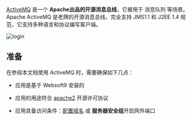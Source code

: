 [ActiveMQ](https://activemq.apache.org/) 是一个 **Apache出品的开源消息总线**，它被用于 消息队列  等场景。Apache ActiveMQ 是老牌的开源消息总线，完全支持 JMS1.1 和 J2EE 1.4 规范，它支持多种语言和协议编写客户端。


![login](http://libs.websoft9.com/Websoft9/DocsPicture/zh/activemq/activemq-login-websoft9.png)


## 准备

在参阅本文档使用 ActiveMQ 时，需要确保如下几点：

- 应用是基于 Websoft9 安装的

- 应用的用途符合 [apache2](https://opensource.org/licenses/Apache-2.0) 开源许可协议

- 应用具备访问条件：[配置域名](./guide/appsetdomain) 或 **服务器安全组**开启网外端口